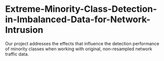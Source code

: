 # Extreme-Minority-Class-Detection-in-Imbalanced-Data-for-Network-Intrusion
Our project addresses the effects that influence the detection performance of minority classes when working with original, non-resampled network traffic data.
